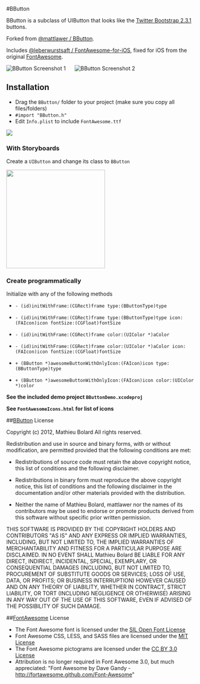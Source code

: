 #BButton

BButton is a subclass of UIButton that looks like the [Twitter Bootstrap 2.3.1](http://twitter.github.com/bootstrap) buttons.

Forked from [@mattlawer / BButton](https://github.com/mattlawer/BButton).

Includes [@leberwurstsaft / FontAwesome-for-iOS](https://github.com/leberwurstsaft/FontAwesome-for-iOS), fixed for iOS from the original [FontAwesome](http://fortawesome.github.com/Font-Awesome/).

![BButton Screenshot 1][img1] &nbsp;&nbsp;&nbsp;&nbsp; ![BButton Screenshot 2][img2]

## Installation

* Drag the `BButton/` folder to your project (make sure you copy all files/folders)
* `#import "BButton.h"`
* Edit `Info.plist` to include `FontAwesome.ttf`

<img src="http://imageshack.us/a/img339/9596/bbuttonfontawesomexcode.png">

### With Storyboards

Create a `UIButton` and change its class to `BButton`

<img width=261 src="http://img827.imageshack.us/img827/6596/ibbbutton.png"/>

### Create programmatically

Initialize with any of the following methods

* `- (id)initWithFrame:(CGRect)frame type:(BButtonType)type`
* `- (id)initWithFrame:(CGRect)frame type:(BButtonType)type icon:(FAIcon)icon fontSize:(CGFloat)fontSize`

* `- (id)initWithFrame:(CGRect)frame color:(UIColor *)aColor`
* `- (id)initWithFrame:(CGRect)frame color:(UIColor *)aColor icon:(FAIcon)icon fontSize:(CGFloat)fontSize`

* `+ (BButton *)awesomeButtonWithOnlyIcon:(FAIcon)icon type:(BButtonType)type`
* `+ (BButton *)awesomeButtonWithOnlyIcon:(FAIcon)icon color:(UIColor *)color`

**See the included demo project `BButtonDemo.xcodeproj`**

**See `FontAwesomeIcons.html` for list of icons**

##[BButton](https://github.com/mattlawer/BButton) License

Copyright (c) 2012, Mathieu Bolard
All rights reserved.

Redistribution and use in source and binary forms, with or without modification, are permitted provided that the following conditions are met:
 
* Redistributions of source code must retain the above copyright notice, this list of conditions and the following disclaimer.
 
* Redistributions in binary form must reproduce the above copyright notice, this list of conditions and the following disclaimer in the documentation and/or other materials provided with the distribution.

* Neither the name of Mathieu Bolard, mattlawer nor the names of its contributors may be used to endorse or promote products derived from this software without specific prior written permission.

THIS SOFTWARE IS PROVIDED BY THE COPYRIGHT HOLDERS AND CONTRIBUTORS "AS IS" AND ANY EXPRESS OR IMPLIED WARRANTIES, INCLUDING, BUT NOT LIMITED TO, THE IMPLIED WARRANTIES OF MERCHANTABILITY AND FITNESS FOR A PARTICULAR PURPOSE ARE DISCLAIMED. IN NO EVENT SHALL Mathieu Bolard BE LIABLE FOR ANY DIRECT, INDIRECT, INCIDENTAL, SPECIAL, EXEMPLARY, OR CONSEQUENTIAL DAMAGES (INCLUDING, BUT NOT LIMITED TO, PROCUREMENT OF SUBSTITUTE GOODS OR SERVICES; LOSS OF USE, DATA, OR PROFITS; OR BUSINESS INTERRUPTION) HOWEVER CAUSED AND ON ANY THEORY OF LIABILITY, WHETHER IN CONTRACT, STRICT LIABILITY, OR TORT (INCLUDING NEGLIGENCE OR OTHERWISE) ARISING IN ANY WAY OUT OF THE USE OF THIS SOFTWARE, EVEN IF ADVISED OF THE POSSIBILITY OF SUCH DAMAGE.

##[FontAwesome](https://github.com/FortAwesome/Font-Awesome) License

* The Font Awesome font is licensed under the [SIL Open Font License](http://scripts.sil.org/OFL)
* Font Awesome CSS, LESS, and SASS files are licensed under the [MIT License](http://opensource.org/licenses/mit-license.html)
* The Font Awesome pictograms are licensed under the [CC BY 3.0 License](http://creativecommons.org/licenses/by/3.0)
* Attribution is no longer required in Font Awesome 3.0, but much appreciated: "Font Awesome by Dave Gandy - http://fortawesome.github.com/Font-Awesome"

[img1]:https://raw.github.com/jessesquires/BButton/master/Screenshots/screenshot-1.png
[img2]:https://raw.github.com/jessesquires/BButton/master/Screenshots/screenshot-2.png